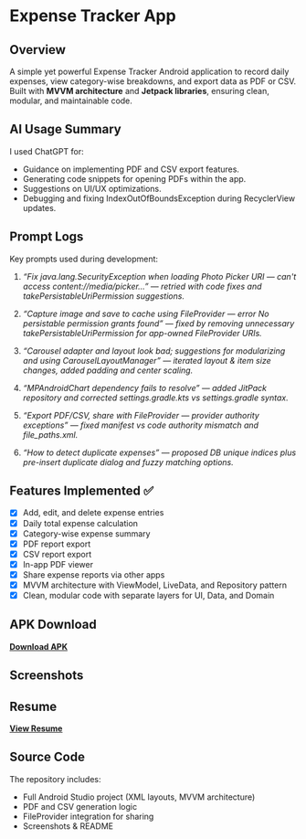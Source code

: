 # Expense Tracker App

## Overview
A simple yet powerful Expense Tracker Android application to record daily expenses, view category-wise breakdowns, and export data as PDF or CSV.  
Built with **MVVM architecture** and **Jetpack libraries**, ensuring clean, modular, and maintainable code.

## AI Usage Summary
I used ChatGPT for:
- Guidance on implementing PDF and CSV export features.
- Generating code snippets for opening PDFs within the app.
- Suggestions on UI/UX optimizations.
- Debugging and fixing IndexOutOfBoundsException during RecyclerView updates.

## Prompt Logs
Key prompts used during development:

1. *“Fix java.lang.SecurityException when loading Photo Picker URI — can't access content://media/picker…” — retried with code fixes and takePersistableUriPermission suggestions.*

2. *“Capture image and save to cache using FileProvider — error No persistable permission grants found” — fixed by removing unnecessary takePersistableUriPermission for app-owned FileProvider URIs.*

3. *“Carousel adapter and layout look bad; suggestions for modularizing and using CarouselLayoutManager” — iterated layout & item size changes, added padding and center scaling.*

4. *“MPAndroidChart dependency fails to resolve” — added JitPack repository and corrected settings.gradle.kts vs settings.gradle syntax.*

5. *“Export PDF/CSV, share with FileProvider — provider authority exceptions” — fixed manifest vs code authority mismatch and file_paths.xml.*

6. *“How to detect duplicate expenses” — proposed DB unique indices plus pre-insert duplicate dialog and fuzzy matching options.*

## Features Implemented ✅
- [x] Add, edit, and delete expense entries
- [x] Daily total expense calculation
- [x] Category-wise expense summary
- [x] PDF report export
- [x] CSV report export
- [x] In-app PDF viewer
- [x] Share expense reports via other apps
- [x] MVVM architecture with ViewModel, LiveData, and Repository pattern
- [x] Clean, modular code with separate layers for UI, Data, and Domain

## APK Download
[**Download APK**](https://drive.google.com/file/d/17iPH3u2IwCKQht-mnPqwhVSJH_prt3iQ/view?usp=sharing)

## Screenshots


## Resume
[**View Resume**](/PARITHI_DB_Resume.pdf)

## Source Code
The repository includes:
- Full Android Studio project (XML layouts, MVVM architecture)
- PDF and CSV generation logic
- FileProvider integration for sharing
- Screenshots & README
